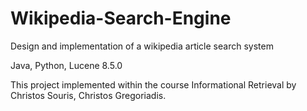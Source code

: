 # Wikipedia-Search-Engine
Design and implementation of a wikipedia article search system

Java, Python, Lucene 8.5.0

This project implemented within the course Informational Retrieval by Christos Souris, Christos Gregoriadis.
